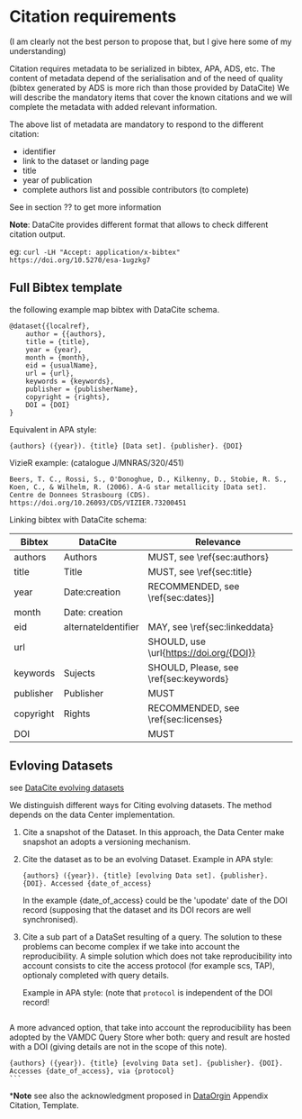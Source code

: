 # Citation requirements

(I am clearly not the best person to propose that, but I give here some of my understanding)

Citation requires metadata to be serialized in bibtex, APA, ADS, etc.
The content of metadata depend of the serialisation and of the need of quality (bibtex generated by ADS is more rich than those provided by DataCite)
We will describe the mandatory items that cover the known citations and we will complete the metadata with added relevant information.

The above list of metadata are mandatory to respond to the different citation:
- identifier
- link to the dataset or landing page
- title
- year of publication
- complete authors list and possible contributors
(to complete)

See in section ?? to get more information

**Note**: DataCite provides different format that allows to check different citation output.
 
eg: ```curl -LH "Accept: application/x-bibtex" https://doi.org/10.5270/esa-1ugzkg7```

## Full Bibtex template
 the following example map bibtex with DataCite schema.

```
@dataset{{localref},
	author = {{authors},
	title = {title},
	year = {year},
	month = {month},
	eid = {usualName},
	url = {url},
	keywords = {keywords},
	publisher = {publisherName},
	copyright = {rights},
	DOI = {DOI}
}
```

Equivalent in APA style:
```
{authors} ({year}). {title} [Data set]. {publisher}. {DOI}
```
VizieR example: (catalogue J/MNRAS/320/451)
```
Beers, T. C., Rossi, S., O'Donoghue, D., Kilkenny, D., Stobie, R. S., Koen, C., & Wilhelm, R. (2006). A-G star metallicity [Data set]. Centre de Donnees Strasbourg (CDS). https://doi.org/10.26093/CDS/VIZIER.73200451
```


Linking bibtex with DataCite schema:

|Bibtex    | DataCite            | Relevance                              |
|----------|---------------------|----------------------------------------|
|authors   | Authors             | MUST, see \ref{sec:authors}            |
|title     | Title               | MUST, see \ref{sec:title}              |
|year      | Date:creation       | RECOMMENDED, see \ref{sec:dates}]      |
|month     | Date: creation      |                                        |
|eid       | alternateIdentifier | MAY, see \ref{sec:linkeddata}          |
|url       |                     | SHOULD, use \url{https://doi.org/{DOI}}|
|keywords  | Sujects             | SHOULD, Please, see \ref{sec:keywords} |
|publisher | Publisher           | MUST                                   |
|copyright | Rights              | RECOMMENDED, see \ref{sec:licenses}    |
|DOI       |                     | MUST                                   |

## Evloving Datasets

see [DataCite evolving datasets](https://datacite-metadata-schema.readthedocs.io/en/4.6/guidance/dynamic-datasets/)

We distinguish different ways for Citing evolving datasets. The method depends on the data Center implementation.

1. Cite a snapshot of the Dataset. In this approach, the Data Center make snapshot an adopts a versioning mechanism.
2. Cite the dataset as to be an evolving Dataset.
    Example in APA style:
    ```
    {authors} ({year}). {title} [evolving Data set]. {publisher}. {DOI}. Accessed {date_of_access}
    ```
    In the example {date_of_access} could be the 'upodate' date of the DOI record (supposing that the dataset and its DOI recors are well synchronised).

3. Cite a sub part of a DataSet resulting of a query. 
   The solution to these problems can become complex if we take into account the reproducibility.
  A simple solution which does not take reproducibility into account consists to cite the access protocol (for example scs, TAP), optionaly completed with query details.

    Example in APA style: (note that ```protocol``` is independent of the DOI record!
    ```

  A more advanced option, that take into account the reproducibility has been adopted by the VAMDC Query Store wher both: query and result are hosted with a DOI (giving details are not in the scope of this note).

    {authors} ({year}). {title} [evolving Data set]. {publisher}. {DOI}. Accesses {date_of_access}, via {protocol}
    ```


***Note** see also the acknowledgment proposed in [DataOrgin](https://www.ivoa.net/documents/DataOrigin/) Appendix Citation, Template.

